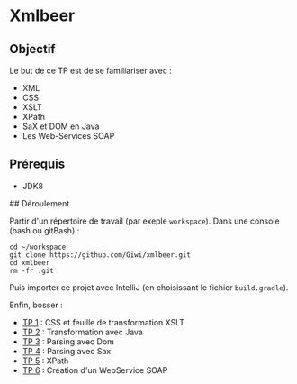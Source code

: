 # Xmlbeer

## Objectif

Le but de ce TP est de se familiariser avec :
- XML
- CSS
- XSLT
- XPath
- SaX et DOM en Java
- Les Web-Services SOAP

## Prérequis

- JDK8

## Déroulement

Partir d'un répertoire de travail (par exeple `workspace`). 
Dans une console (bash ou gitBash) :

    cd ~/workspace
    git clone https://github.com/Giwi/xmlbeer.git
    cd xmlbeer
    rm -fr .git

Puis importer ce projet avec IntelliJ (en choisissant le fichier `build.gradle`).

Enfin, bosser : 

- [TP 1](./step1) : CSS et feuille de transformation XSLT
- [TP 2](./step2) : Transformation avec Java
- [TP 3](./step3) : Parsing avec Dom
- [TP 4](./step4) : Parsing avec Sax
- [TP 5](./step5) : XPath
- [TP 6](./step6) : Création d'un WebService SOAP